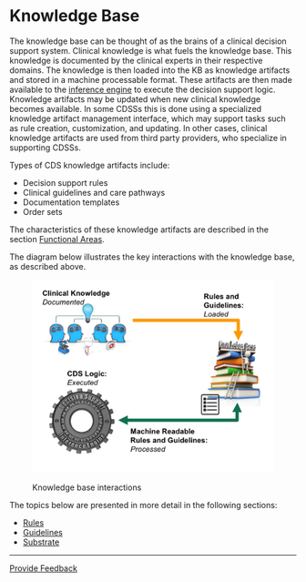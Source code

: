 # Knowledge Base

The knowledge base can be thought of as the brains of a clinical decision support system. Clinical knowledge is what fuels the knowledge base. This knowledge is documented by the clinical experts in their respective domains. The knowledge is then loaded into the KB as knowledge artifacts and stored in a machine processable format. These artifacts are then made available to the [inference engine](../4-inference-engine.md) to execute the decision support logic. Knowledge artifacts may be updated when new clinical knowledge becomes available. In some CDSSs this is done using a specialized knowledge artifact management interface, which may support tasks such as rule creation, customization, and updating. In other cases, clinical knowledge artifacts are used from third party providers, who specialize in supporting CDSSs.

Types of CDS knowledge artifacts include:

* Decision support rules
* Clinical guidelines and care pathways
* Documentation templates
* Order sets

The characteristics of these knowledge artifacts are described in the section [Functional Areas](<../1 introduction/1.1-overview.md#functional-areas>).

The diagram below illustrates the key interactions with the knowledge base, as described above.

<figure><img src="../images/123897476.png" alt=""><figcaption><p>Knowledge base interactions</p></figcaption></figure>

The topics below are presented in more detail in the following sections:

* [Rules](../3-knowledge-base/3.1-rules.md)
* [Guidelines](../3-knowledge-base/3.2-guidelines.md)
* [Substrate](3.3-substrate.md)

***






<a href="https://docs.google.com/forms/d/e/1FAIpQLScTmbZIf0UEQwYDkY27EEWBkaiYkHSbR0_9DmFrMLXoQLyL7Q/viewform?usp=pp_url&entry.1767247133=CDS+Guide&entry.670899847=Knowledge%20Base" class="button primary">Provide Feedback</a>
